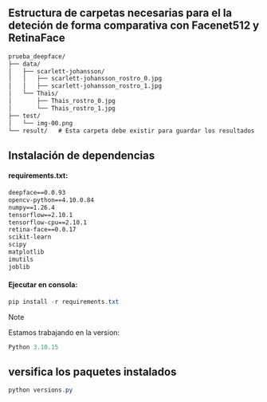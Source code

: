 ## Estructura de carpetas necesarias para el la deteción de forma comparativa con Facenet512 y RetinaFace
```txt
prueba_deepface/
├── data/
│   ├── scarlett-johansson/
│   │   ├── scarlett-johansson_rostro_0.jpg
│   │   ├── scarlett-johansson_rostro_1.jpg
│   └── Thais/
│       ├── Thais_rostro_0.jpg
│       └── Thais_rostro_1.jpg
├── test/
│   └── img-00.png
└── result/   # Esta carpeta debe existir para guardar los resultados
```
## Instalación de dependencias
#### requirements.txt:
```txt
deepface==0.0.93
opencv-python==4.10.0.84
numpy==1.26.4
tensorflow==2.10.1
tensorflow-cpu==2.10.1
retina-face==0.0.17
scikit-learn
scipy
matplotlib
imutils
joblib
```
#### Ejecutar en consola:
```powershell
pip install -r requirements.txt
```

>[!NOTE] 
>Estamos trabajando en la version:
>```powershell
>Python 3.10.15
>```
## versifica los paquetes instalados
```powershell
python versions.py
```
